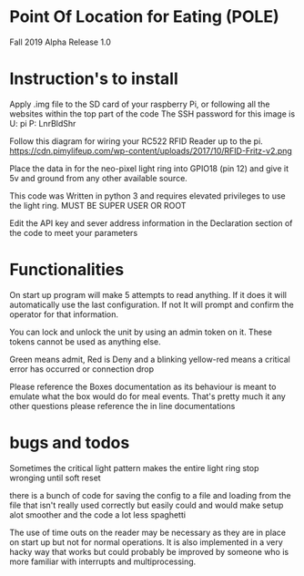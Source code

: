 # Point Of Location for Eating (POLE)
Fall 2019 Alpha Release 1.0 

# Instruction's to install
Apply .img file to the SD card of your raspberry Pi, or following all the websites within the top part of the code
The SSH password for this image is U: pi P: LnrBldShr

Follow this diagram for wiring your RC522 RFID Reader up to the pi.
https://cdn.pimylifeup.com/wp-content/uploads/2017/10/RFID-Fritz-v2.png

Place the data in for the neo-pixel light ring into GPIO18 (pin 12) and give it 5v and ground from any other available source.

This code was Written in python 3 and requires elevated privileges to use the light ring. 
MUST BE SUPER USER OR ROOT

Edit the API key and sever address information in the Declaration section of the code to meet your parameters

# Functionalities

On start up program will make 5 attempts to read anything. If it does it will automatically use the last configuration. If not It will prompt and confirm the operator for that information. 

You can lock and unlock the unit by using an admin token on it. These tokens cannot be used as anything else.

Green means admit, Red is Deny and a blinking yellow-red means a critical error has occurred or connection drop

Please reference the Boxes documentation as its behaviour is meant to emulate what the box would do for meal events.
That's pretty much it any other questions please reference the in line documentations

# bugs and todos

Sometimes the critical light pattern makes the entire light ring stop wronging until soft reset

there is a bunch of code for saving the config to a file and loading from the file that isn't really used correctly but easily could and would make setup alot smoother and the code a lot less spaghetti

The use of time outs on the reader may be necessary as they are in place on start up but not for normal operations. It is also implemented in a very hacky way that works but could probably be improved by someone who is more familiar with interrupts and multiprocessing.
